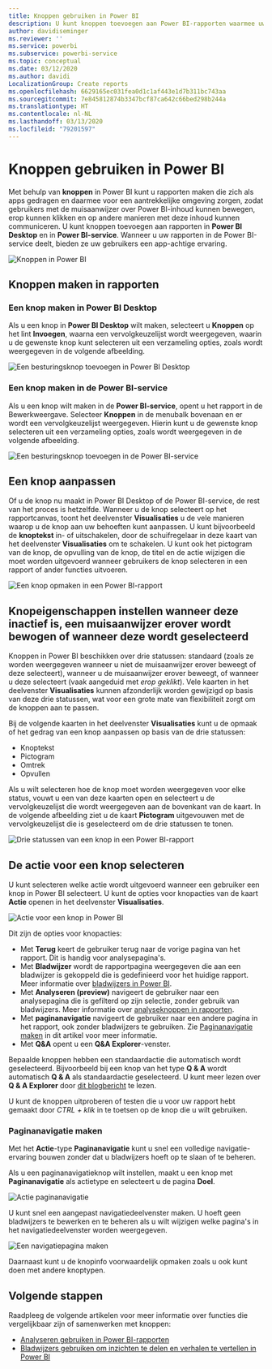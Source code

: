 ```yaml
---
title: Knoppen gebruiken in Power BI
description: U kunt knoppen toevoegen aan Power BI-rapporten waarmee uw rapporten zich als apps gedragen en zo de betrokkenheid bij gebruikers verdiepen.
author: davidiseminger
ms.reviewer: ''
ms.service: powerbi
ms.subservice: powerbi-service
ms.topic: conceptual
ms.date: 03/12/2020
ms.author: davidi
LocalizationGroup: Create reports
ms.openlocfilehash: 6629165ec031fea0d1c1af443e1d7b311bc743aa
ms.sourcegitcommit: 7e845812874b3347bcf87ca642c66bed298b244a
ms.translationtype: HT
ms.contentlocale: nl-NL
ms.lasthandoff: 03/13/2020
ms.locfileid: "79201597"
---
```

# <a name="use-buttons-in-power-bi"></a>Knoppen gebruiken in Power BI
Met behulp van **knoppen** in Power BI kunt u rapporten maken die zich als apps gedragen en daarmee voor een aantrekkelijke omgeving zorgen, zodat gebruikers met de muisaanwijzer over Power BI-inhoud kunnen bewegen, erop kunnen klikken en op andere manieren met deze inhoud kunnen communiceren. U kunt knoppen toevoegen aan rapporten in **Power BI Desktop** en in **Power BI-service**. Wanneer u uw rapporten in de Power BI-service deelt, bieden ze uw gebruikers een app-achtige ervaring.

![Knoppen in Power BI](media/desktop-buttons/power-bi-buttons.png)

## <a name="create-buttons-in-reports"></a>Knoppen maken in rapporten

### <a name="create-a-button-in-power-bi-desktop"></a>Een knop maken in Power BI Desktop

Als u een knop in **Power BI Desktop** wilt maken, selecteert u **Knoppen** op het lint **Invoegen**, waarna een vervolgkeuzelijst wordt weergegeven, waarin u de gewenste knop kunt selecteren uit een verzameling opties, zoals wordt weergegeven in de volgende afbeelding. 

![Een besturingsknop toevoegen in Power BI Desktop](media/desktop-buttons/power-bi-button-dropdown.png)

### <a name="create-a-button-in-the-power-bi-service"></a>Een knop maken in de Power BI-service

Als u een knop wilt maken in de **Power BI-service**, opent u het rapport in de Bewerkweergave. Selecteer **Knoppen** in de menubalk bovenaan en er wordt een vervolgkeuzelijst weergegeven. Hierin kunt u de gewenste knop selecteren uit een verzameling opties, zoals wordt weergegeven in de volgende afbeelding. 

![Een besturingsknop toevoegen in de Power BI-service](media/desktop-buttons/power-bi-button-service-dropdown.png)

## <a name="customize-a-button"></a>Een knop aanpassen

Of u de knop nu maakt in Power BI Desktop of de Power BI-service, de rest van het proces is hetzelfde. Wanneer u de knop selecteert op het rapportcanvas, toont het deelvenster **Visualisaties** u de vele manieren waarop u de knop aan uw behoeften kunt aanpassen. U kunt bijvoorbeeld de **knoptekst** in- of uitschakelen, door de schuifregelaar in deze kaart van het deelvenster **Visualisaties** om te schakelen. U kunt ook het pictogram van de knop, de opvulling van de knop, de titel en de actie wijzigen die moet worden uitgevoerd wanneer gebruikers de knop selecteren in een rapport of ander functies uitvoeren.

![Een knop opmaken in een Power BI-rapport](media/desktop-buttons/power-bi-button-properties.png)

## <a name="set-button-properties-when-idle-hovered-over-or-selected"></a>Knopeigenschappen instellen wanneer deze inactief is, een muisaanwijzer erover wordt bewogen of wanneer deze wordt geselecteerd

Knoppen in Power BI beschikken over drie statussen: standaard (zoals ze worden weergegeven wanneer u niet de muisaanwijzer erover beweegt of deze selecteert), wanneer u de muisaanwijzer erover beweegt, of wanneer u deze selecteert (vaak aangeduid met *erop geklikt*). Vele kaarten in het deelvenster **Visualisaties** kunnen afzonderlijk worden gewijzigd op basis van deze drie statussen, wat voor een grote mate van flexibiliteit zorgt om de knoppen aan te passen.

Bij de volgende kaarten in het deelvenster **Visualisaties** kunt u de opmaak of het gedrag van een knop aanpassen op basis van de drie statussen:

* Knoptekst
* Pictogram
* Omtrek
* Opvullen

Als u wilt selecteren hoe de knop moet worden weergegeven voor elke status, vouwt u een van deze kaarten open en selecteert u de vervolgkeuzelijst die wordt weergegeven aan de bovenkant van de kaart. In de volgende afbeelding ziet u de kaart **Pictogram** uitgevouwen met de vervolgkeuzelijst die is geselecteerd om de drie statussen te tonen.

![Drie statussen van een knop in een Power BI-rapport](media/desktop-buttons/power-bi-button-format.png)


## <a name="select-the-action-for-a-button"></a>De actie voor een knop selecteren

U kunt selecteren welke actie wordt uitgevoerd wanneer een gebruiker een knop in Power BI selecteert. U kunt de opties voor knopacties van de kaart **Actie** openen in het deelvenster **Visualisaties**.

![Actie voor een knop in Power BI](media/desktop-buttons/power-bi-button-action.png)

Dit zijn de opties voor knopacties:

- Met **Terug** keert de gebruiker terug naar de vorige pagina van het rapport. Dit is handig voor analysepagina's.
- Met **Bladwijzer** wordt de rapportpagina weergegeven die aan een bladwijzer is gekoppeld die is gedefinieerd voor het huidige rapport. Meer informatie over [bladwijzers in Power BI](desktop-bookmarks.md). 
- Met **Analyseren (preview)** navigeert de gebruiker naar een analysepagina die is gefilterd op zijn selectie, zonder gebruik van bladwijzers. Meer informatie over [analyseknoppen in rapporten](desktop-drill-through-buttons.md).
- Met **paginanavigatie** navigeert de gebruiker naar een andere pagina in het rapport, ook zonder bladwijzers te gebruiken. Zie [Paginanavigatie maken](#create-page-navigation) in dit artikel voor meer informatie.
- Met **Q&A** opent u een **Q&A Explorer**-venster. 

Bepaalde knoppen hebben een standaardactie die automatisch wordt geselecteerd. Bijvoorbeeld bij een knop van het type **Q & A** wordt automatisch **Q & A** als standaardactie geselecteerd. U kunt meer lezen over **Q & A Explorer** door [dit blogbericht](https://powerbi.microsoft.com/blog/power-bi-desktop-april-2018-feature-summary/#Q&AExplorer) te lezen.

U kunt de knoppen uitproberen of testen die u voor uw rapport hebt gemaakt door *CTRL + klik* in te toetsen op de knop die u wilt gebruiken. 

### <a name="create-page-navigation"></a>Paginanavigatie maken

Met het **Actie**-type **Paginanavigatie** kunt u snel een volledige navigatie-ervaring bouwen zonder dat u bladwijzers hoeft op te slaan of te beheren.

Als u een paginanavigatieknop wilt instellen, maakt u een knop met **Paginanavigatie** als actietype en selecteert u de pagina **Doel**.

![Actie paginanavigatie](media/desktop-buttons/power-bi-page-navigation.png)

U kunt snel een aangepast navigatiedeelvenster maken. U hoeft geen bladwijzers te bewerken en te beheren als u wilt wijzigen welke pagina's in het navigatiedeelvenster worden weergegeven.

![Een navigatiepagina maken](media/desktop-buttons/power-bi-build-navigation-pane.png)

Daarnaast kunt u de knopinfo voorwaardelijk opmaken zoals u ook kunt doen met andere knoptypen.

## <a name="next-steps"></a>Volgende stappen
Raadpleeg de volgende artikelen voor meer informatie over functies die vergelijkbaar zijn of samenwerken met knoppen:

* [Analyseren gebruiken in Power BI-rapporten](desktop-drillthrough.md)
* [Bladwijzers gebruiken om inzichten te delen en verhalen te vertellen in Power BI](desktop-bookmarks.md)

